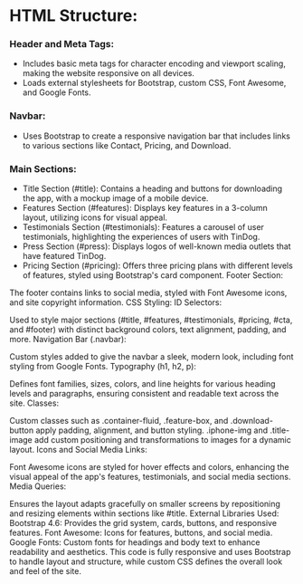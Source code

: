 # HTML Structure:

### Header and Meta Tags:
* Includes basic meta tags for character encoding and viewport scaling, making the website responsive on all devices.
* Loads external stylesheets for Bootstrap, custom CSS, Font Awesome, and Google Fonts.

### Navbar:
* Uses Bootstrap to create a responsive navigation bar that includes links to various sections like Contact, Pricing, and Download.

### Main Sections:

* Title Section (#title): Contains a heading and buttons for downloading the app, with a mockup image of a mobile device.
* Features Section (#features): Displays key features in a 3-column layout, utilizing icons for visual appeal.
* Testimonials Section (#testimonials): Features a carousel of user testimonials, highlighting the experiences of users with TinDog.
* Press Section (#press): Displays logos of well-known media outlets that have featured TinDog.
* Pricing Section (#pricing): Offers three pricing plans with different levels of features, styled using Bootstrap's card component.
Footer Section:

The footer contains links to social media, styled with Font Awesome icons, and site copyright information.
CSS Styling:
ID Selectors:

Used to style major sections (#title, #features, #testimonials, #pricing, #cta, and #footer) with distinct background colors, text alignment, padding, and more.
Navigation Bar (.navbar):

Custom styles added to give the navbar a sleek, modern look, including font styling from Google Fonts.
Typography (h1, h2, p):

Defines font families, sizes, colors, and line heights for various heading levels and paragraphs, ensuring consistent and readable text across the site.
Classes:

Custom classes such as .container-fluid, .feature-box, and .download-button apply padding, alignment, and button styling.
.iphone-img and .title-image add custom positioning and transformations to images for a dynamic layout.
Icons and Social Media Links:

Font Awesome icons are styled for hover effects and colors, enhancing the visual appeal of the app's features, testimonials, and social media sections.
Media Queries:

Ensures the layout adapts gracefully on smaller screens by repositioning and resizing elements within sections like #title.
External Libraries Used:
Bootstrap 4.6: Provides the grid system, cards, buttons, and responsive features.
Font Awesome: Icons for features, buttons, and social media.
Google Fonts: Custom fonts for headings and body text to enhance readability and aesthetics.
This code is fully responsive and uses Bootstrap to handle layout and structure, while custom CSS defines the overall look and feel of the site.
